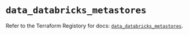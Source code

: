 # `data_databricks_metastores`

Refer to the Terraform Registory for docs: [`data_databricks_metastores`](https://registry.terraform.io/providers/databricks/databricks/1.31.1/docs/data-sources/metastores).
